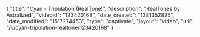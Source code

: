 {
    "title": "Cyan - Tripulation (RealTone)",
    "description": "RealTones by Astralized",
    "videoid": "123420168",
    "date_created": "1381352825",
    "date_modified": "1517274453",
    "type": "captivate",
    "layout": "video",
    "url": "\/v\/cyan-tripulation-realtone\/123420168"
}